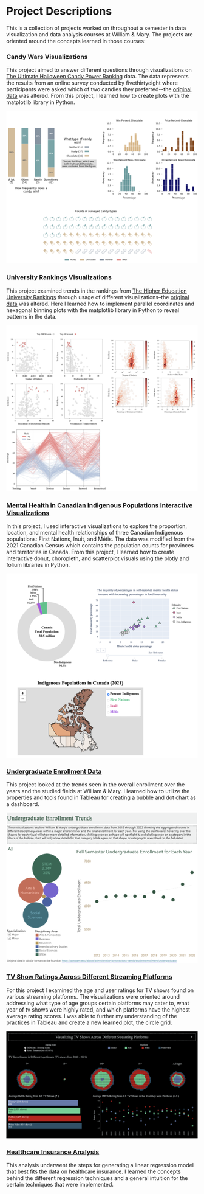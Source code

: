# Project Descriptions
This is a collection of projects worked on throughout a semester in data visualization and data analysis courses at William & Mary.  The projects are oriented around the concepts learned in those courses:

### Candy Wars Visualizations

This project aimed to answer different questions through visualizations on [The Ultimate Halloween Candy Power Ranking](https://fivethirtyeight.com/videos/the-ultimate-halloween-candy-power-ranking/) data.  The data represents the results from an online survey conducted by fivethirtyeight where participants were asked which of two candies they preferred--the [original data](https://github.com/fivethirtyeight/data/tree/master/candy-power-ranking) was altered.  From this project, I learned how to create plots with the matplotlib library in Python.

![](https://github.com/Dunham-Amar/Data-Visualization-and-Analytics-Projects/blob/main/Visualization%20Projects/Candy%20Wars/all_visuals.png) 

### University Rankings Visualizations

This project examined trends in the rankings from [The Higher Education University Rankings](https://www.timeshighereducation.com/world-university-rankings/2016/world-ranking/detailed) through usage of different visualizations–the [original data](https://www.kaggle.com/datasets/mylesoneill/world-university-rankings) was altered.  Here I learned how to implement parallel coordinates and hexagonal binning plots with the matplotlib library in Python to reveal patterns in the data.

![](https://github.com/Dunham-Amar/Data-Visualization-and-Analytics-Projects/blob/main/Visualization%20Projects/University%20Rankings/all_visuals.png)

### [Mental Health in Canadian Indigenous Populations Interactive Visualizations](https://dunham-amar.github.io/Data-Visualization-and-Analytics-Projects/Visualization%20Projects/Mental%20Health%20in%20Canadian%20Indigenous%20Populations/index.html)

In this project, I used interactive visualizations to explore the proportion, location, and mental health relationships of three Canadian Indigenous populations: First Nations, Inuit, and Métis. The data was modified from the 2021 Canadian Census which contains the population counts for provinces and territories in Canada. From this project, I learned how to create interactive donut, choropleth, and scatterplot visuals using the plotly and folium libraries in Python.

![](https://github.com/Dunham-Amar/Data-Visualization-and-Analytics-Projects/blob/main/Visualization%20Projects/Mental%20Health%20in%20Canadian%20Indigenous%20Populations/images/all_visuals.png)


### [Undergraduate Enrollment Data](https://public.tableau.com/app/profile/amar.dunham/viz/undergraduate_enrollment_data/Undergraddashboard)

This project looked at the trends seen in the overall enrollment over the years and the studied fields at William & Mary.  I learned how to utilize the properties and tools found in Tableau for creating a bubble and dot chart as a dashboard.

![](https://github.com/Dunham-Amar/Data-Visualization-and-Analytics-Projects/blob/main/Visualization%20Projects/Undergraduate%20Enrollment%20Data/enrollment.png)

### [TV Show Ratings Across Different Streaming Platforms](https://public.tableau.com/app/profile/amar.dunham/viz/final_project_visualizations/Dashboard1)

For this project I examined the age and user ratings for TV shows found on various streaming platforms.  The visualizations were oriented around addressing what type of age groups certain platforms may cater to, what year of tv shows were highly rated, and which platforms have the highest average rating scores.  I was able to further my understanding of the practices in Tableau and create a new learned plot, the circle grid.

![](https://github.com/Dunham-Amar/Data-Visualization-and-Analytics-Projects/blob/main/Visualization%20Projects/Streaming%20Platforms/tv_shows.png)

### [Healthcare Insurance Analysis](https://rpubs.com/dmar/1140633)
This analysis underwent the steps for generating a linear regression model that best fits the data on healthcare insurance.  I learned the concepts behind the different regression techniques and a general intuition for the certain techniques that were implemented.
